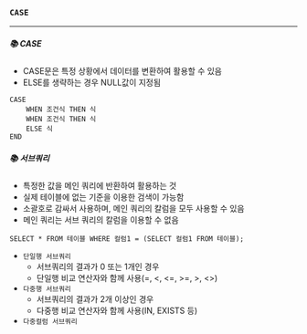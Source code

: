 ### `CASE`

***

##### 📚 CASE

- CASE문은 특정 상황에서 데이터를 변환하여 활용할 수 있음
- ELSE를 생략하는 경우 NULL값이 지정됨

```sqlite
CASE
	WHEN 조건식 THEN 식
	WHEN 조건식 THEN 식
	ELSE 식
END
```





##### 📚 서브쿼리

- 특정한 값을 메인 쿼리에 반환하여 활용하는 것
- 실제 테이블에 없는 기준을 이용한 검색이 가능함
- 소괄호로 감싸서 사용하며, 메인 쿼리의 칼럼을 모두 사용할 수 있음
- 메인 쿼리는 서브 쿼리의 칼럼을 이용할 수 없음

```sqlite
SELECT * FROM 테이블 WHERE 컬럼1 = (SELECT 컬럼1 FROM 테이블);
```



- `단일행 서브쿼리`
  - 서브쿼리의 결과가 0 또는 1개인 경우
  - 단일행 비교 연산자와 함께 사용(=, <, <=, >=, >, <>)
- `다중행 서브쿼리`
  - 서브쿼리의 결과가 2개 이상인 경우
  - 다중행 비교 연산자와 함께 사용(IN, EXISTS 등)
- `다중컬럼 서브쿼리`